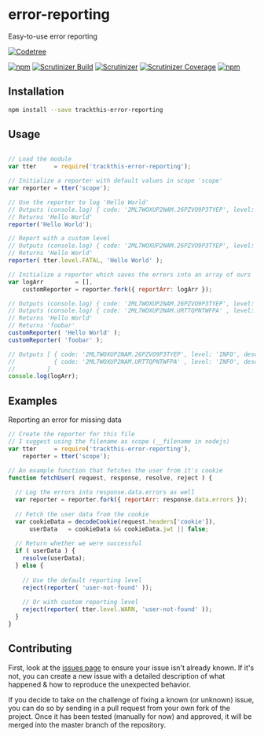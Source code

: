 # error-reporting
Easy-to-use error reporting

[![Codetree](https://codetree.com/images/managed-with-codetree.svg)](https://codetree.com/projects/gX1r)

[![npm](https://img.shields.io/npm/v/trackthis-error-reporting.svg?style=flat-square)](https://npmjs.com/package/trackthis-error-reporting/)
[![Scrutinizer Build](https://img.shields.io/scrutinizer/build/g/trackthis/error-reporting.svg?style=flat-square)](https://scrutinizer-ci.com/g/trackthis/error-reporting/)
[![Scrutinizer](https://img.shields.io/scrutinizer/g/trackthis/error-reporting.svg?style=flat-square)](https://scrutinizer-ci.com/g/trackthis/error-reporting/)
[![Scrutinizer Coverage](https://img.shields.io/scrutinizer/coverage/g/trackthis/error-reporting.svg?style=flat-square)](https://scrutinizer-ci.com/g/trackthis/error-reporting/)
[![npm](https://img.shields.io/npm/l/trackthis-error-reporting.svg?style=flat-square)](https://npmjs.com/package/trackthis-error-reporting/)

## Installation

```bash
npm install --save trackthis-error-reporting
```

## Usage

```js

// Load the module
var tter     = require('trackthis-error-reporting');

// Initialize a reporter with default values in scope 'scope'
var reporter = tter('scope');

// Use the reporter to log 'Hello World'
// Outputs (console.log) { code: '2ML7WOXUP2NAM.26PZVO9P3TYEP', level: 'INFO', description: 'Hello World' }
// Returns 'Hello World'
reporter('Hello World');

// Report with a custom level
// Outputs (console.log) { code: '2ML7WOXUP2NAM.26PZVO9P3TYEP', level: 'FATAL', description: 'Hello World' }
// Returns 'Hello World'
reporter( tter.level.FATAL, 'Hello World' );

// Initialize a reporter which saves the errors into an array of ours
var logArr         = [],
    customReporter = reporter.fork({ reportArr: logArr });

// Outputs (console.log) { code: '2ML7WOXUP2NAM.26PZVO9P3TYEP', level: 'INFO', description: 'Hello World' }
// Outputs (console.log) { code: '2ML7WOXUP2NAM.URTTQPNTWFPA' , level: 'INFO', description: 'foobar'      }
// Returns 'Hello World'
// Returns 'foobar'
customReporter( 'Hello World' );
customReporter( 'foobar' );

// Outputs [ { code: '2ML7WOXUP2NAM.26PZVO9P3TYEP', level: 'INFO', description: 'Hello World' },
//           { code: '2ML7WOXUP2NAM.URTTQPNTWFPA' , level: 'INFO', description: 'foobar'      }
//         ]
console.log(logArr);
```

## Examples

Reporting an error for missing data

```js
// Create the reporter for this file
// I suggest using the filename as scope (__filename in nodejs)
var tter     = require('trackthis-error-reporting'),
    reporter = tter('scope');

// An example function that fetches the user from it's cookie
function fetchUser( request, response, resolve, reject ) {
  
  // Log the errors into response.data.errors as well
  var reporter = reporter.fork({ reportArr: response.data.errors });
  
  // Fetch the user data from the cookie
  var cookieData = decodeCookie(request.headers['cookie']),
      userData   = cookieData && cookieData.jwt || false;
  
  // Return whether we were successful
  if ( userData ) {
    resolve(userData);
  } else {
    
    // Use the default reporting level
    reject(reporter( 'user-not-found' ));
    
    // Or with custom reporting level
    reject(reporter( tter.level.WARN, 'user-not-found' ));
  }
}
```

## Contributing

First, look at the [issues page](https://github.com/trackthis/error-reporting/issues) to ensure your issue isn't already known. If it's not, you can create a new issue with a detailed description of what happened & how to reproduce the unexpected behavior.

If you decide to take on the challenge of fixing a known (or unknown) issue, you can do so by sending in a pull request from your own fork of the project. Once it has been tested (manually for now) and approved, it will be merged into the master branch of the repository.
